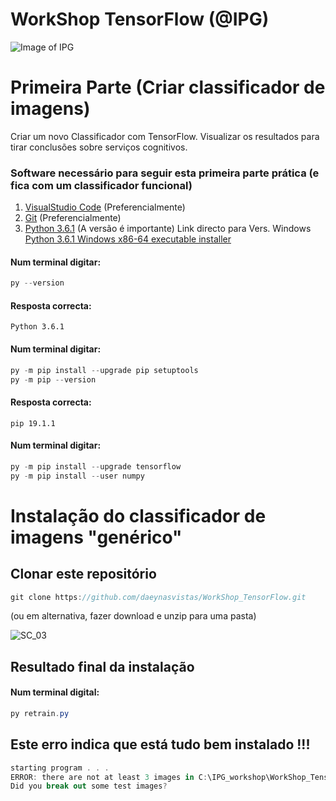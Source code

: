 # WorkShop TensorFlow (@IPG)
![Image of IPG](https://github.com/daeynasvistas/WorkShop_Xamarin/blob/Vers.01/AppIPG/AppIPG.Android/Resources/drawable/IPG_M.jpg?raw=true)

# Primeira Parte (Criar classificador de imagens)
Criar um novo Classificador com TensorFlow. Visualizar os resultados para tirar conclusões sobre serviços cognitivos.

### Software necessário para seguir esta primeira parte prática (e fica com um classificador funcional)

1. [VisualStudio Code](https://code.visualstudio.com/) (Preferencialmente)
2. [Git](https://git-scm.com/download/win/) (Preferencialmente)
3. [Python 3.6.1](https://www.python.org/downloads/release/python-361/) (A versão é importante)
   Link directo para Vers. Windows [Python 3.6.1 Windows x86-64 executable installer](https://www.python.org/ftp/python/3.6.1/python-3.6.1-amd64.exe)


#### Num terminal digitar:
```c#
py --version
```
#### Resposta correcta:
```
Python 3.6.1
```

#### Num terminal digitar:
```c#
py -m pip install --upgrade pip setuptools
py -m pip --version
```
#### Resposta correcta:
```
pip 19.1.1 
```
#### Num terminal digitar:
```c#
py -m pip install --upgrade tensorflow
py -m pip install --user numpy
```

# Instalação do classificador de imagens "genérico"
## Clonar este repositório
```c#
git clone https://github.com/daeynasvistas/WorkShop_TensorFlow.git
```
(ou em alternativa, fazer download e unzip para uma pasta)

![SC_03](https://user-images.githubusercontent.com/2634610/58430996-c71b7200-80a3-11e9-8124-4ba40a798b85.gif)


## Resultado final da instalação
#### Num terminal digital:
```c#
py retrain.py
```

## Este erro indica que está tudo bem instalado !!! 
```c#
starting program . . .
ERROR: there are not at least 3 images in C:\IPG_workshop\WorkShop_TensorFlow\WorkShop_IPG/test_images/
Did you break out some test images?
```




